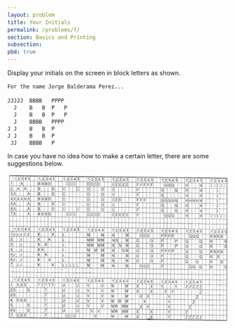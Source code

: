 ```yaml
---
layout: problem
title: Your Initials
permalink: /problems/7/
section: Basics and Printing
subsection:
pbd: true
---
```

Display your initials on the screen in block letters as shown.

```
For the name Jorge Balderama Perez...

JJJJJ  BBBB   PPPP
  J    B   B  P   P
  J    B   B  P   P
  J    BBBB   PPPP
J J    B   B  P 
J J    B   B  P 
 JJ    BBBB   P
```

<p>In case you have no idea how to make a certain letter, there are some suggestions below.</p>

<p><img src="/problem-files/07/BigLetters2.png" width="640" height="339"></p>